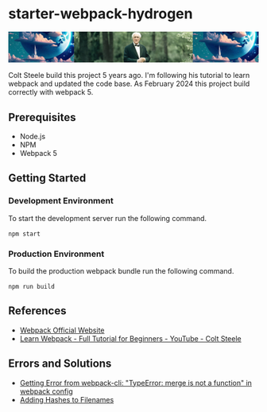 # starter-webpack-hydrogen

<img src="https://github.com/churchofscyence/resources/blob/main/banners/banner-thomas-edison.png" alt="Thomas Edison">

Colt Steele build this project 5 years ago. I'm following his tutorial to learn webpack and updated the code base.
As February 2024 this project build correctly with webpack 5.

## Prerequisites
* Node.js
* NPM
* Webpack 5

## Getting Started

### Development Environment
To start the development server run the following command.
```
npm start
```

### Production Environment
To build the production webpack bundle run the following command.
```
npm run build
```

## References
* [Webpack Official Website](https://webpack.js.org/)
* [Learn Webpack - Full Tutorial for Beginners - YouTube - Colt Steele](https://www.youtube.com/watch?v=MpGLUVbqoYQ&list=WL&index=4&t=2341s)

## Errors and Solutions
* [Getting Error from webpack-cli: "TypeError: merge is not a function" in webpack config](https://stackoverflow.com/questions/62846123/getting-error-from-webpack-cli-typeerror-merge-is-not-a-function-in-webpack)
* [Adding Hashes to Filenames](https://survivejs.com/webpack/optimizing/adding-hashes-to-filenames/)
